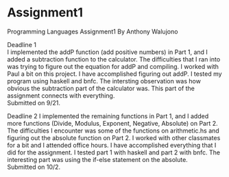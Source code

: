 # Assignment1
Programming Languages Assignment1
By Anthony Walujono

Deadline 1\
I implemented the addP function (add positive numbers) in Part 1, and I added a subtraction function to the calculator. The difficulties that I ran into was trying to figure out the equation for addP and compiling. I worked with Paul a bit on this project. I have accomplished figuring out addP. I tested my program using haskell and bnfc. The intersting observation was how obvious the subtraction part of the calculator was. This part of the assignment connects with everything.\
Submitted on 9/21.

Deadline 2
I implemented the remaining functions in Part 1, and I added more functions (Divide, Modulus, Exponent, Negative, Absolute)
on Part 2. The difficulties I encounter was some of the functions on arithmetic.hs and figuring out the absolute function on Part 2. I worked with other classmates for a bit and I attended office hours.
I have accomplished everything that I did for the assignment. I tested part 1 with haskell and part 2 with bnfc. The interesting part was using the if-else statement on the absolute.\
Submitted on 10/2. 
